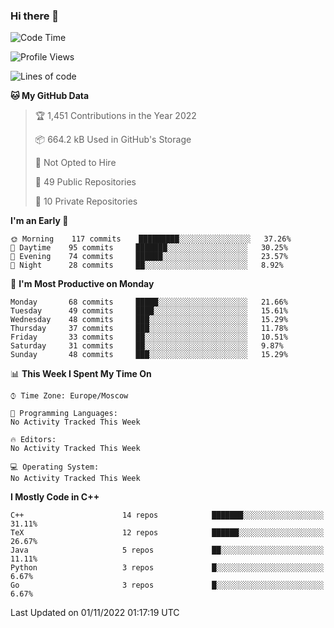 ### Hi there 👋

<!--
**SemenMartynov/SemenMartynov** is a ✨ _special_ ✨ repository because its `README.md` (this file) appears on your GitHub profile.

Here are some ideas to get you started:

- 🔭 I’m currently working on ...
- 🌱 I’m currently learning ...
- 👯 I’m looking to collaborate on ...
- 🤔 I’m looking for help with ...
- 💬 Ask me about ...
- 📫 How to reach me: ...
- 😄 Pronouns: ...
- ⚡ Fun fact: ...
-->

<!--START_SECTION:waka-->
![Code Time](http://img.shields.io/badge/Code%20Time-0%20secs-blue)

![Profile Views](http://img.shields.io/badge/Profile%20Views-0-blue)

![Lines of code](https://img.shields.io/badge/From%20Hello%20World%20I%27ve%20Written-2%20Million%20lines%20of%20code-blue)

**🐱 My GitHub Data** 

> 🏆 1,451 Contributions in the Year 2022
 > 
> 📦 664.2 kB Used in GitHub's Storage 
 > 
> 🚫 Not Opted to Hire
 > 
> 📜 49 Public Repositories 
 > 
> 🔑 10 Private Repositories  
 > 
**I'm an Early 🐤** 

```text
🌞 Morning    117 commits    █████████░░░░░░░░░░░░░░░░   37.26% 
🌆 Daytime    95 commits     ███████░░░░░░░░░░░░░░░░░░   30.25% 
🌃 Evening    74 commits     ██████░░░░░░░░░░░░░░░░░░░   23.57% 
🌙 Night      28 commits     ██░░░░░░░░░░░░░░░░░░░░░░░   8.92%

```
📅 **I'm Most Productive on Monday** 

```text
Monday       68 commits     █████░░░░░░░░░░░░░░░░░░░░   21.66% 
Tuesday      49 commits     ████░░░░░░░░░░░░░░░░░░░░░   15.61% 
Wednesday    48 commits     ███░░░░░░░░░░░░░░░░░░░░░░   15.29% 
Thursday     37 commits     ███░░░░░░░░░░░░░░░░░░░░░░   11.78% 
Friday       33 commits     ██░░░░░░░░░░░░░░░░░░░░░░░   10.51% 
Saturday     31 commits     ██░░░░░░░░░░░░░░░░░░░░░░░   9.87% 
Sunday       48 commits     ███░░░░░░░░░░░░░░░░░░░░░░   15.29%

```


📊 **This Week I Spent My Time On** 

```text
⌚︎ Time Zone: Europe/Moscow

💬 Programming Languages: 
No Activity Tracked This Week

🔥 Editors: 
No Activity Tracked This Week

💻 Operating System: 
No Activity Tracked This Week

```

**I Mostly Code in C++** 

```text
C++                      14 repos            ███████░░░░░░░░░░░░░░░░░░   31.11% 
TeX                      12 repos            ██████░░░░░░░░░░░░░░░░░░░   26.67% 
Java                     5 repos             ██░░░░░░░░░░░░░░░░░░░░░░░   11.11% 
Python                   3 repos             █░░░░░░░░░░░░░░░░░░░░░░░░   6.67% 
Go                       3 repos             █░░░░░░░░░░░░░░░░░░░░░░░░   6.67%

```



 Last Updated on 01/11/2022 01:17:19 UTC
<!--END_SECTION:waka-->